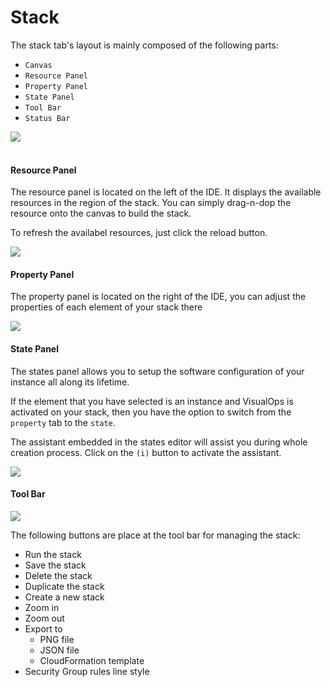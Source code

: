 # Stack

The stack tab's layout is mainly composed of the following parts:

- `Canvas`
- `Resource Panel`
- `Property Panel`
- `State Panel`
- `Tool Bar`
- `Status Bar`

![](https://raw.githubusercontent.com/VisualOps/book-image/master/ide_stack_all.png)<br /><br />

#### Resource Panel
The resource panel is located on the left of the IDE. It displays the available resources in the region of the stack. You can simply drag-n-dop the resource onto the canvas to build the stack.

To refresh the availabel resources, just click the reload button.

![](https://raw.githubusercontent.com/VisualOps/book-image/master/ide_resource_panel.png)


#### Property Panel
The property panel is located on the right of the IDE, you can adjust the properties of each element of your stack there

![](https://raw.githubusercontent.com/VisualOps/book-image/master/ide_stack_properties.png)

#### State Panel
The states panel allows you to setup the software configuration of your instance all along its lifetime.

If the element that you have selected is an instance and VisualOps is activated on your stack, then you have the option to switch from the `property` tab to the `state`.

The assistant embedded in the states editor will assist you during whole creation process. Click on the `(i)` button to activate the assistant.

![](https://raw.githubusercontent.com/VisualOps/book-image/master/ide_state_editor.png)

#### Tool Bar
![](https://raw.githubusercontent.com/VisualOps/book-image/master/ide_stack_topbar.png)

The following buttons are place at the tool bar for managing the stack:

- Run the stack
- Save the stack
- Delete the stack
- Duplicate the stack
- Create a new stack
- Zoom in
- Zoom out
- Export to
    - PNG file
    - JSON file
    - CloudFormation template
- Security Group rules line style


